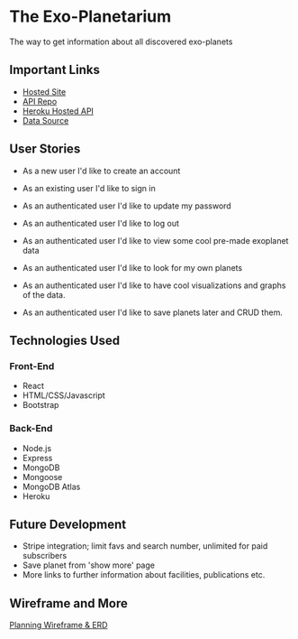 # The Exo-Planetarium

The way to get information about all discovered exo-planets

## Important Links

- [Hosted Site](https://sidhantmathur.github.io/exo-planetarium/#/)
- [API Repo](https://github.com/sidhantmathur/planet-api)
- [Heroku Hosted API](https://gentle-wave-86032.herokuapp.com/)
- [Data Source](https://exoplanetarchive.ipac.caltech.edu/cgi-bin/TblView/nph-tblView?app=ExoTbls&config=PSCompPars)

## User Stories

- As a new user I'd like to create an account

- As an existing user I'd like to sign in

- As an authenticated user I'd like to update my password

- As an authenticated user I'd like to log out

- As an authenticated user I'd like to view some cool pre-made exoplanet data

- As an authenticated user I'd like to look for my own planets

- As an authenticated user I'd like to have cool visualizations and graphs of the data.

- As an authenticated user I'd like to save planets later and CRUD them.

## Technologies Used

### Front-End

- React
- HTML/CSS/Javascript
- Bootstrap

### Back-End

- Node.js
- Express
- MongoDB
- Mongoose
- MongoDB Atlas
- Heroku

## Future Development

- Stripe integration; limit favs and search number, unlimited for paid subscribers
- Save planet from 'show more' page
- More links to further information about facilities, publications etc.

## Wireframe and More

[Planning Wireframe & ERD](https://imgur.com/LaDhYRF)
